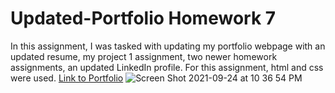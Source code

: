 # Updated-Portfolio Homework 7
In this assignment, I was tasked with updating my portfolio webpage with an updated resume, my project 1 assignment, two newer homework assignments, an updated LinkedIn profile. For this assignment, html and css were used. 
[Link to Portfolio](https://kbentley8.github.io/Updated-Portfolio/)
![Screen Shot 2021-09-24 at 10 36 54 PM](https://user-images.githubusercontent.com/88289885/134755392-784b3bd1-4f67-4748-86de-c4c96047b31a.png)
